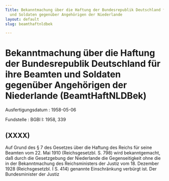```yaml
---
Title: Bekanntmachung über die Haftung der Bundesrepublik Deutschland für ihre Beamten
  und Soldaten gegenüber Angehörigen der Niederlande
layout: default
slug: beamthaftnldbek

---
```


# Bekanntmachung über die Haftung der Bundesrepublik Deutschland für ihre Beamten und Soldaten gegenüber Angehörigen der Niederlande (BeamtHaftNLDBek)

Ausfertigungsdatum
:   1958-05-06

Fundstelle
:   BGBl I: 1958, 339



## (XXXX)

Auf Grund des § 7 des Gesetzes über die Haftung des Reichs für seine
Beamten vom 22. Mai 1910 (Reichsgesetzbl. S. 798) wird bekanntgemacht,
daß durch die Gesetzgebung der Niederlande die Gegenseitigkeit ohne
die in der Bekanntmachung des Reichsministers der Justiz vom 18.
Dezember 1928 (Reichsgesetzbl. I S. 414) genannte Einschränkung
verbürgt ist.
Der Bundesminister der Justiz

